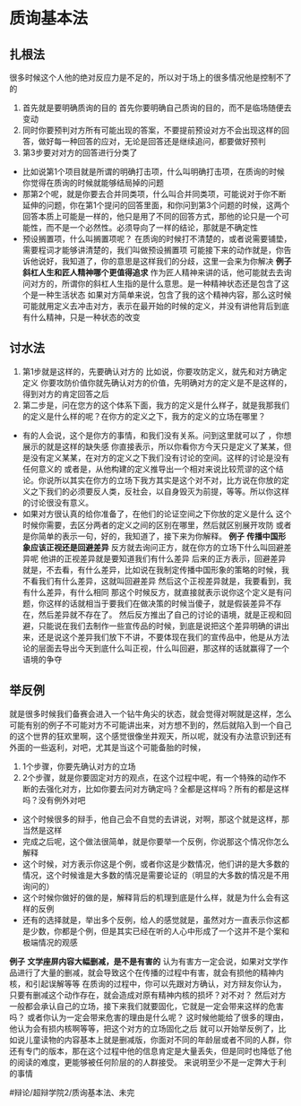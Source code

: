 # 质询基本法
## 扎根法
很多时候这个人他的绝对反应力是不足的，所以对于场上的很多情况他是控制不了的
1. 首先就是要明确质询的目的
首先你要明确自己质询的目的，而不是临场随便去变动
2. 同时你要预判对方所有可能出现的答案，不要提前预设对方不会出现这样的回答，做好每一种回答的应对，无论是回答还是继续追问，都要做好预判
3. 第3步要对对方的回答进行分类了
* 比如说第1个项目就是所谓的明确打击项，什么叫明确打击项，在质询的时候你觉得在质询的时候就能够结局掉的问题
* 那第2个呢，就是你要去合并同类项，什么叫合并同类项，可能说对于你不断延伸的问题，你在第1个提问的回答里面，和你问到第3个问题的时候，这两个回答本质上可能是一样的，他只是用了不同的回答方式，那他的论只是一个可能性，而不是一个必然性。必须导向了一样的结论，那就是不确定性
* 预设搁置项，什么叫搁置项呢？
在质询的时候打不清楚的，或者说需要铺垫，需要程词才能够讲清楚的，我们叫做预设搁置项
可能接下来的动作就是，你告诉他说好，我知道了，你的意思是这样我们的分歧，这里一会来为你解决
**例子**
**斜杠人生和匠人精神哪个更值得追求**
作为匠人精神来讲的话，他可能就去去询问对方的，所谓你的斜杠人生指的是什么意思。是一种精神状态还是包含了这个是一种生活状态
如果对方简单来说，包含了我的这个精神内容，那么这时候可能就用定义去冲击对方，表示在最开始的时候的定义，并没有讲他背后到底有什么精神，只是一种状态的改变

## 讨水法
1. 第1步就是这样的，先要确认对方的
比如说，你要攻防定义，就先和对方确定定义
你要攻防价值你就先确认对方的价值，先明确对方的定义是不是这样的，得到对方的肯定回答之后
2. 第二步是，问在您方的这个体系下面，我方的定义是什么样子，就是我那我们的定义是什么样的呢？在你方的定义之下，我方的定义的立场在哪里？
* 有的人会说，这个是你方的事情，和我们没有关系。问到这里就可以了 ，你想展示的就是这样的缺失感
你直接表示，所以你看你方今天只是定义了某某，但是没有定义某某，在对方的定义之下我们没有讨论的空间。这样的讨论是没有任何意义的
或者是，从他构建的定义推导出一个相对来说比较荒谬的这个结论。你说所以其实在你方的立场下我方其实是这个对不对，比方说在你放的定义之下我们的必须要反人类，反社会，以自身毁灭为前提，等等。所以你这样的讨论很没有意义。
* 如果对方很认真的给你准备了，在他们的论证空间之下你放的定义是什么
这个时候你需要，去区分两者的定义之间的区别在哪里，然后就区别展开攻防
或者是你简单的表示一句，好的，我知道了，接下来为你解释。
**例子**
**传播中国形象应该正视还是回避差异**
反方就去询问正方，就在你方的立场下什么叫回避差异呢
他讲的正视差异就是要知道我们有什么差异
后来的正方表示，回避差异就是，不去看，有什么差异，比如说在我制定传播中国形象的策略的时候，我不看我们有什么差异，这就叫回避差异
然后这个正视差异就是，我要看到，我有什么差异，有什么相同
那这个时候反方，就直接就表示说你这个定义是有问题，你这样的话就相当于要我们在做决策的时候当傻子，就是假装差异不存在，然后差异就不存在了。
然后反方推出了自己的讨论的语境，就是正视和回避，只能说在我们去制作一些宣传品的时候，到底是说把这个差异明确的讲出来，还是说这个差异我们放下不讲，不要体现在我们的宣传品中，他是从方法论的层面去导出今天到底什么叫正视，什么叫回避，那这样的话就赢得了一个语境的争夺

## 举反例
就是很多时候我们备赛会进入一个钻牛角尖的状态，就会觉得对啊就是这样，怎么可能有别的例子不可能对方不可能讲出来，对方想不到的，然后就陷入到一个自己的这个世界的狂欢里啊，这个感觉很像坐井观天，所以呢，就没有办法意识到还有外面的一些返利，对吧，尤其是当这个可能备胎的时候，
1. 1个步骤，你要先确认对方的立场
2. 2个步骤，就是你要固定对方的观点，在这个过程中呢，有一个特殊的动作不断的去强化对方，比如你要去问对方确定吗？全都是这样吗？所有的都是这样吗？没有例外对吧
* 这个时候很多的辩手，他自己会不自觉的去讲说，对啊，那这个就是这样，那当然是这样
* 完成之后呢，这个做法很简单，就是你要举一个反例，你说那这个情况你怎么解释
* 这个时候，对方表示你这是个例，或者你这是少数情况，他们讲的是大多数的情况，这个时候谁是大多数的情况是需要论证的（明显的大多数的情况是不用询问的）
* 这个时候你做好的做的是，解释背后的机理到底是什么样，就是为什么会有这样的反例
* 还有的选择就是，举出多个反例，给人的感觉就是，虽然对方一直表示你这都是少数，你都是个例，但是其实已经在听的人心中形成了一个这并不是个案和极端情况的观感

**例子**
**文学座屏内容大幅删减，是不是有害的**
认为有害方一定会说，如果对文学作品进行了大量的删减，就会导致这个在传播的过程中有害，就会有损他的精神内核，和引起误解等等
在质询的过程中，你可以先跟对方确认，对方辩友你认为，只要有删减这个动作存在，就会造成对原有精神内核的损坏？对不对？
然后对方一般都会承认自己的立场，接下来我们就要固化，它就是一定会带来这样的危害吗？
或者你认为一定会带来危害的理由是什么呢？
这时候他能给了很多的理由，他认为会有损内核啊等等，把这个对方的立场固化之后
就可以开始举反例了，比如说儿童读物的内容基本上就是删减版，你面对不同的年龄层或者不同的人群，你还有专门的版本，那在这个过程中他的信息肯定是大量丢失，但是同时也降低了他的阅读的难度，更能够被任何阶层的的人群接受。
来说明至少不是一定弊大于利的事情















#辩论/超辩学院2/质询基本法、未完
